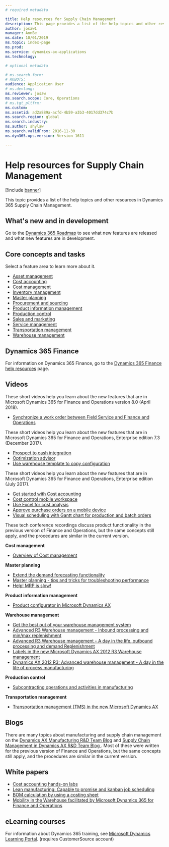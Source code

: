 ```yaml
---
# required metadata

title: Help resources for Supply Chain Management
description: This page provides a list of the help topics and other resources for Supply Chain Management features.   
author: josaw1
manager: AnnBe
ms.date: 10/01/2019
ms.topic: index-page
ms.prod: 
ms.service: dynamics-ax-applications
ms.technology: 

# optional metadata

# ms.search.form: 
# ROBOTS: 
audience: Application User
# ms.devlang: 
ms.reviewer: josaw
ms.search.scope: Core, Operations
# ms.tgt_pltfrm: 
ms.custom: 
ms.assetid: ad2a889a-acfd-4b59-a3b3-4017dd374c7b
ms.search.region: global
ms.search.industry: 
ms.author: shylaw
ms.search.validFrom: 2016-11-30
ms.dyn365.ops.version: Version 1611

---
```


# Help resources for Supply Chain Management

[!include [banner](includes/banner.md)]

This topic provides a list of the help topics and other resources in Dynamics 365 Supply Chain Management. 

## What's new and in development
Go to the <a href="https://roadmap.dynamics.com/">Dynamics 365 Roadmap</a> to see what new features are released and what new features are in development. 

## Core concepts and tasks

Select a feature area to learn more about it.

- [Asset management](asset-management/index.md)
- [Cost accounting](../financials/cost-accounting/cost-accounting-home-page.md)
- [Cost management](cost-management/cost-management-home-page.md)  
- [Inventory management](inventory/inventory-home-page.md)
- [Master planning](master-planning/master-planning-home-page.md)
- [Procurement and sourcing](procurement/procurement-sourcing-overview.md)
- [Product information management](pim/product-information.md)
- [Production control](production-control/production-process-overview.md)
- [Sales and marketing](sales-marketing/overview-sales-marketing.md)
- [Service management](service-management/service-management-home-page.md)
- [Transportation management](transportation/transportation-management-overview.md)
- [Warehouse management](warehousing/warehouse-configuration.md)

## Dynamics 365 Finance

For information on Dynamics 365 Finance, go to the [Dynamics 365 Finance help resources](../finance/index.md) page.

## Videos

These short videos help you learn about the new features that are in Microsoft Dynamics 365 for Finance and Operations version 8.0 (April 2018).

- [Synchronize a work order between Field Service and Finance and Operations](https://youtu.be/hAB4TDVMjxU)

These short videos help you learn about the new features that are in Microsoft Dynamics 365 for Finance and Operations, Enterprise edition 7.3 (December 2017).

-  [Prospect to cash integration](https://youtu.be/AVV9x5x-XCg) 
-  [Optimization advisor](https://www.youtube.com/watch?v=MRsAzgFCUSQ&t=4s)
-  [Use warehouse template to copy configuration](https://www.youtube.com/watch?v=K2WIfFlqJYs&feature=youtu.be)

These short videos help you learn about the new features that are in Microsoft Dynamics 365 for Finance and Operations, Enterprise edition (July 2017).

-  [Get started with Cost accounting](https://youtu.be/1pUDtJQZ8FU)
-  [Cost control mobile workspace](https://youtu.be/imsuTg8rUVk)
-  [Use Excel for cost analysis](https://youtu.be/-HKHYdClvx8)
-  [Approve purchase orders on a mobile device](https://youtu.be/gZ-gOlJe7H8)
-  [Visual scheduling with Gantt chart for production and batch orders](https://youtu.be/BtbuShkGj4I)

These tech conference recordings discuss product functionality in the previous version of Finance and Operations, but the same concepts still apply, and the procedures are similar in the current version. 

**Cost management**

-  [Overview of Cost management](https://www.youtube.com/watch?v=vXzlC-mOBcg&feature=youtu.be)

**Master planning**

-  [Extend the demand forecasting functionality](https://www.youtube.com/watch?v=4OIKIXLiNjI&feature=youtu.be)
-  [Master planning - tips and tricks for troubleshooting performance](https://youtu.be/7v8BPmEs9Dg)
-  [Help! MRP is slow!](https://youtu.be/RLXybx20B5o)

**Product information management**

-  [Product configurator in Microsoft Dynamics AX](https://youtu.be/zotrj3SbCl4)

**Warehouse management** 

<!---  [Process inbound ASNs in Warehouse management](https://mix.office.com/watch/wpf78tr7rjuh)-->  
-  [Get the best out of your warehouse management system](https://www.youtube.com/watch?v=--_didmZKHo&t=10s)
-  [Advanced R3 Warehouse management - Inbound processing and min/max replenishment](https://www.youtube.com/watch?v=z5_V5Eqlf5M&t=48s)
-  [Advanced R3 Warehouse management - A day in the life, outbound processing and demand Replenishment](https://youtu.be/Og0gLlVp7jA)
-  [Labels in the new Microsoft Dynamics AX 2012 R3 Warehouse management](https://youtu.be/5w1MngVchBA)
-  [Dynamics AX 2012 R3: Advanced warehouse management - A day in the life of process manufacturing](https://www.youtube.com/embed/QUxXUrN-7n4)

**Production control**

-  [Subcontracting operations and activities in manufacturing](https://youtu.be/y1jrd3A_k70)

**Transportation management**

-  [Transportation management (TMS) in the new Microsoft Dynamics AX](https://youtu.be/jgmTgJIgEFQ)

## Blogs
There are many topics about manufacturing and supply chain management on the <a href="https://blogs.msdn.microsoft.com/axmfg/">Dynamics AX Manufacturing R&D Team Blog</a> and <a href="https://blogs.msdn.microsoft.com/dynamicsaxscm/">Supply Chain Management in Dynamics AX R&D Team Blog </a>. Most of these were written for the previous version of Finance and Operations, but the same concepts still apply, and the procedures are similar in the current version. 

## White papers
-  <a href="https://mbs.microsoft.com/customersource/northamerica/AX/learning/documentation/white-papers/msd365optgtstcostacc/">Cost accounting hands-on labs</a> 
-  <a href="https://mbs.microsoft.com/customersource/northamerica/AX/learning/documentation/white-papers/leanmanufkanban365opt/">Lean manufacturing: Capable to promise and kanban job scheduling</a> 
-  <a href="https://mbs.microsoft.com/customersource/northamerica/AX/learning/documentation/white-papers/365operationsbomcalsheet/">BOM calculation by using a costing sheet</a>
-  <a href="https://mbs.microsoft.com/customersource/northamerica/365Enterprise/learning/documentation/white-papers/MobilityWarehouse/">Mobility in the Warehouse facilitated by Microsoft Dynamics 365 for Finance and Operations</a>

## eLearning courses
For information about Dynamics 365 training, see <a href="https://mbspartner.microsoft.com/AX/LearningPlans/"> Microsoft Dynamics Learning Portal</a>. (requires CustomerSource account) 


